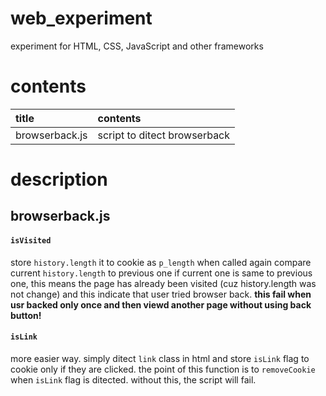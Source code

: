 # web_experiment
experiment for HTML, CSS, JavaScript and other frameworks

# contents

|title|contents|
|:----|:-------|
|browserback.js|script to ditect browserback|

# description

## browserback.js

#### `isVisited`
store  `history.length` it to cookie as `p_length`
when called again compare current `history.length` to previous one
if current one is same to previous one, this means the page has already been visited 
(cuz history.length was not change) and this indicate that user tried browser back.
**this fail when usr backed only once and then viewd another page without using back button!**

#### `isLink`
more easier way. simply ditect `link` class in html and store `isLink` flag to cookie only if they are clicked.
the point of this function is to `removeCookie` when `isLink` flag is ditected.
without this, the script will fail.
